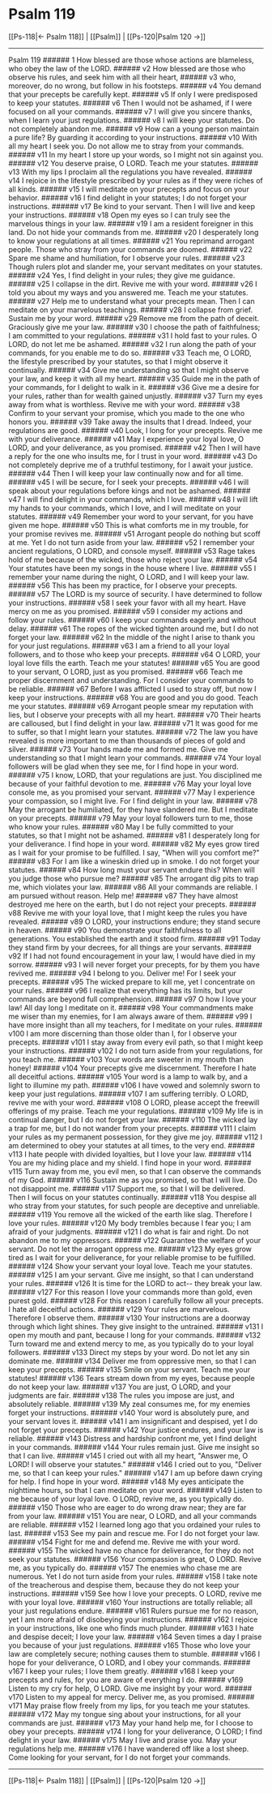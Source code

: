 # Psalm 119

[[Ps-118|← Psalm 118]] | [[Psalm]] | [[Ps-120|Psalm 120 →]]
***

Psalm 119 ###### 1 How blessed are those whose actions are blameless, who obey the law of the LORD. ###### v2 How blessed are those who observe his rules, and seek him with all their heart, ###### v3 who, moreover, do no wrong, but follow in his footsteps. ###### v4 You demand that your precepts be carefully kept. ###### v5 If only I were predisposed to keep your statutes. ###### v6 Then I would not be ashamed, if I were focused on all your commands. ###### v7 I will give you sincere thanks, when I learn your just regulations. ###### v8 I will keep your statutes. Do not completely abandon me. ###### v9 How can a young person maintain a pure life? By guarding it according to your instructions. ###### v10 With all my heart I seek you. Do not allow me to stray from your commands. ###### v11 In my heart I store up your words, so I might not sin against you. ###### v12 You deserve praise, O LORD. Teach me your statutes. ###### v13 With my lips I proclaim all the regulations you have revealed. ###### v14 I rejoice in the lifestyle prescribed by your rules as if they were riches of all kinds. ###### v15 I will meditate on your precepts and focus on your behavior. ###### v16 I find delight in your statutes; I do not forget your instructions. ###### v17 Be kind to your servant. Then I will live and keep your instructions. ###### v18 Open my eyes so I can truly see the marvelous things in your law. ###### v19 I am a resident foreigner in this land. Do not hide your commands from me. ###### v20 I desperately long to know your regulations at all times. ###### v21 You reprimand arrogant people. Those who stray from your commands are doomed. ###### v22 Spare me shame and humiliation, for I observe your rules. ###### v23 Though rulers plot and slander me, your servant meditates on your statutes. ###### v24 Yes, I find delight in your rules; they give me guidance. ###### v25 I collapse in the dirt. Revive me with your word. ###### v26 I told you about my ways and you answered me. Teach me your statutes. ###### v27 Help me to understand what your precepts mean. Then I can meditate on your marvelous teachings. ###### v28 I collapse from grief. Sustain me by your word. ###### v29 Remove me from the path of deceit. Graciously give me your law. ###### v30 I choose the path of faithfulness; I am committed to your regulations. ###### v31 I hold fast to your rules. O LORD, do not let me be ashamed. ###### v32 I run along the path of your commands, for you enable me to do so. ###### v33 Teach me, O LORD, the lifestyle prescribed by your statutes, so that I might observe it continually. ###### v34 Give me understanding so that I might observe your law, and keep it with all my heart. ###### v35 Guide me in the path of your commands, for I delight to walk in it. ###### v36 Give me a desire for your rules, rather than for wealth gained unjustly. ###### v37 Turn my eyes away from what is worthless. Revive me with your word. ###### v38 Confirm to your servant your promise, which you made to the one who honors you. ###### v39 Take away the insults that I dread. Indeed, your regulations are good. ###### v40 Look, I long for your precepts. Revive me with your deliverance. ###### v41 May I experience your loyal love, O LORD, and your deliverance, as you promised. ###### v42 Then I will have a reply for the one who insults me, for I trust in your word. ###### v43 Do not completely deprive me of a truthful testimony, for I await your justice. ###### v44 Then I will keep your law continually now and for all time. ###### v45 I will be secure, for I seek your precepts. ###### v46 I will speak about your regulations before kings and not be ashamed. ###### v47 I will find delight in your commands, which I love. ###### v48 I will lift my hands to your commands, which I love, and I will meditate on your statutes. ###### v49 Remember your word to your servant, for you have given me hope. ###### v50 This is what comforts me in my trouble, for your promise revives me. ###### v51 Arrogant people do nothing but scoff at me. Yet I do not turn aside from your law. ###### v52 I remember your ancient regulations, O LORD, and console myself. ###### v53 Rage takes hold of me because of the wicked, those who reject your law. ###### v54 Your statutes have been my songs in the house where I live. ###### v55 I remember your name during the night, O LORD, and I will keep your law. ###### v56 This has been my practice, for I observe your precepts. ###### v57 The LORD is my source of security. I have determined to follow your instructions. ###### v58 I seek your favor with all my heart. Have mercy on me as you promised. ###### v59 I consider my actions and follow your rules. ###### v60 I keep your commands eagerly and without delay. ###### v61 The ropes of the wicked tighten around me, but I do not forget your law. ###### v62 In the middle of the night I arise to thank you for your just regulations. ###### v63 I am a friend to all your loyal followers, and to those who keep your precepts. ###### v64 O LORD, your loyal love fills the earth. Teach me your statutes! ###### v65 You are good to your servant, O LORD, just as you promised. ###### v66 Teach me proper discernment and understanding. For I consider your commands to be reliable. ###### v67 Before I was afflicted I used to stray off, but now I keep your instructions. ###### v68 You are good and you do good. Teach me your statutes. ###### v69 Arrogant people smear my reputation with lies, but I observe your precepts with all my heart. ###### v70 Their hearts are calloused, but I find delight in your law. ###### v71 It was good for me to suffer, so that I might learn your statutes. ###### v72 The law you have revealed is more important to me than thousands of pieces of gold and silver. ###### v73 Your hands made me and formed me. Give me understanding so that I might learn your commands. ###### v74 Your loyal followers will be glad when they see me, for I find hope in your word. ###### v75 I know, LORD, that your regulations are just. You disciplined me because of your faithful devotion to me. ###### v76 May your loyal love console me, as you promised your servant. ###### v77 May I experience your compassion, so I might live. For I find delight in your law. ###### v78 May the arrogant be humiliated, for they have slandered me. But I meditate on your precepts. ###### v79 May your loyal followers turn to me, those who know your rules. ###### v80 May I be fully committed to your statutes, so that I might not be ashamed. ###### v81 I desperately long for your deliverance. I find hope in your word. ###### v82 My eyes grow tired as I wait for your promise to be fulfilled. I say, "When will you comfort me?" ###### v83 For I am like a wineskin dried up in smoke. I do not forget your statutes. ###### v84 How long must your servant endure this? When will you judge those who pursue me? ###### v85 The arrogant dig pits to trap me, which violates your law. ###### v86 All your commands are reliable. I am pursued without reason. Help me! ###### v87 They have almost destroyed me here on the earth, but I do not reject your precepts. ###### v88 Revive me with your loyal love, that I might keep the rules you have revealed. ###### v89 O LORD, your instructions endure; they stand secure in heaven. ###### v90 You demonstrate your faithfulness to all generations. You established the earth and it stood firm. ###### v91 Today they stand firm by your decrees, for all things are your servants. ###### v92 If I had not found encouragement in your law, I would have died in my sorrow. ###### v93 I will never forget your precepts, for by them you have revived me. ###### v94 I belong to you. Deliver me! For I seek your precepts. ###### v95 The wicked prepare to kill me, yet I concentrate on your rules. ###### v96 I realize that everything has its limits, but your commands are beyond full comprehension. ###### v97 O how I love your law! All day long I meditate on it. ###### v98 Your commandments make me wiser than my enemies, for I am always aware of them. ###### v99 I have more insight than all my teachers, for I meditate on your rules. ###### v100 I am more discerning than those older than I, for I observe your precepts. ###### v101 I stay away from every evil path, so that I might keep your instructions. ###### v102 I do not turn aside from your regulations, for you teach me. ###### v103 Your words are sweeter in my mouth than honey! ###### v104 Your precepts give me discernment. Therefore I hate all deceitful actions. ###### v105 Your word is a lamp to walk by, and a light to illumine my path. ###### v106 I have vowed and solemnly sworn to keep your just regulations. ###### v107 I am suffering terribly. O LORD, revive me with your word. ###### v108 O LORD, please accept the freewill offerings of my praise. Teach me your regulations. ###### v109 My life is in continual danger, but I do not forget your law. ###### v110 The wicked lay a trap for me, but I do not wander from your precepts. ###### v111 I claim your rules as my permanent possession, for they give me joy. ###### v112 I am determined to obey your statutes at all times, to the very end. ###### v113 I hate people with divided loyalties, but I love your law. ###### v114 You are my hiding place and my shield. I find hope in your word. ###### v115 Turn away from me, you evil men, so that I can observe the commands of my God. ###### v116 Sustain me as you promised, so that I will live. Do not disappoint me. ###### v117 Support me, so that I will be delivered. Then I will focus on your statutes continually. ###### v118 You despise all who stray from your statutes, for such people are deceptive and unreliable. ###### v119 You remove all the wicked of the earth like slag. Therefore I love your rules. ###### v120 My body trembles because I fear you; I am afraid of your judgments. ###### v121 I do what is fair and right. Do not abandon me to my oppressors. ###### v122 Guarantee the welfare of your servant. Do not let the arrogant oppress me. ###### v123 My eyes grow tired as I wait for your deliverance, for your reliable promise to be fulfilled. ###### v124 Show your servant your loyal love. Teach me your statutes. ###### v125 I am your servant. Give me insight, so that I can understand your rules. ###### v126 It is time for the LORD to act-- they break your law. ###### v127 For this reason I love your commands more than gold, even purest gold. ###### v128 For this reason I carefully follow all your precepts. I hate all deceitful actions. ###### v129 Your rules are marvelous. Therefore I observe them. ###### v130 Your instructions are a doorway through which light shines. They give insight to the untrained. ###### v131 I open my mouth and pant, because I long for your commands. ###### v132 Turn toward me and extend mercy to me, as you typically do to your loyal followers. ###### v133 Direct my steps by your word. Do not let any sin dominate me. ###### v134 Deliver me from oppressive men, so that I can keep your precepts. ###### v135 Smile on your servant. Teach me your statutes! ###### v136 Tears stream down from my eyes, because people do not keep your law. ###### v137 You are just, O LORD, and your judgments are fair. ###### v138 The rules you impose are just, and absolutely reliable. ###### v139 My zeal consumes me, for my enemies forget your instructions. ###### v140 Your word is absolutely pure, and your servant loves it. ###### v141 I am insignificant and despised, yet I do not forget your precepts. ###### v142 Your justice endures, and your law is reliable. ###### v143 Distress and hardship confront me, yet I find delight in your commands. ###### v144 Your rules remain just. Give me insight so that I can live. ###### v145 I cried out with all my heart, "Answer me, O LORD! I will observe your statutes." ###### v146 I cried out to you, "Deliver me, so that I can keep your rules." ###### v147 I am up before dawn crying for help. I find hope in your word. ###### v148 My eyes anticipate the nighttime hours, so that I can meditate on your word. ###### v149 Listen to me because of your loyal love. O LORD, revive me, as you typically do. ###### v150 Those who are eager to do wrong draw near; they are far from your law. ###### v151 You are near, O LORD, and all your commands are reliable. ###### v152 I learned long ago that you ordained your rules to last. ###### v153 See my pain and rescue me. For I do not forget your law. ###### v154 Fight for me and defend me. Revive me with your word. ###### v155 The wicked have no chance for deliverance, for they do not seek your statutes. ###### v156 Your compassion is great, O LORD. Revive me, as you typically do. ###### v157 The enemies who chase me are numerous. Yet I do not turn aside from your rules. ###### v158 I take note of the treacherous and despise them, because they do not keep your instructions. ###### v159 See how I love your precepts. O LORD, revive me with your loyal love. ###### v160 Your instructions are totally reliable; all your just regulations endure. ###### v161 Rulers pursue me for no reason, yet I am more afraid of disobeying your instructions. ###### v162 I rejoice in your instructions, like one who finds much plunder. ###### v163 I hate and despise deceit; I love your law. ###### v164 Seven times a day I praise you because of your just regulations. ###### v165 Those who love your law are completely secure; nothing causes them to stumble. ###### v166 I hope for your deliverance, O LORD, and I obey your commands. ###### v167 I keep your rules; I love them greatly. ###### v168 I keep your precepts and rules, for you are aware of everything I do. ###### v169 Listen to my cry for help, O LORD. Give me insight by your word. ###### v170 Listen to my appeal for mercy. Deliver me, as you promised. ###### v171 May praise flow freely from my lips, for you teach me your statutes. ###### v172 May my tongue sing about your instructions, for all your commands are just. ###### v173 May your hand help me, for I choose to obey your precepts. ###### v174 I long for your deliverance, O LORD; I find delight in your law. ###### v175 May I live and praise you. May your regulations help me. ###### v176 I have wandered off like a lost sheep. Come looking for your servant, for I do not forget your commands.

***
[[Ps-118|← Psalm 118]] | [[Psalm]] | [[Ps-120|Psalm 120 →]]
